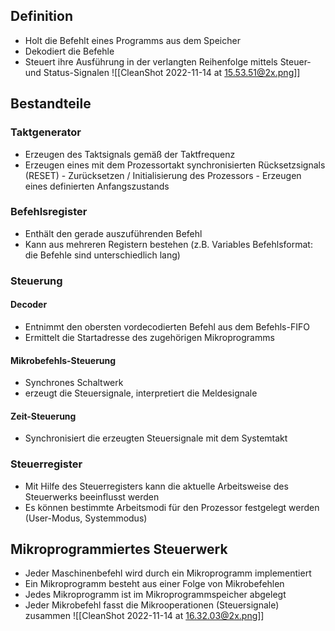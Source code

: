 ## Definition

- Holt die Befehlt eines Programms aus dem Speicher
- Dekodiert die Befehle
- Steuert ihre Ausführung in der verlangten Reihenfolge mittels Steuer- und Status-Signalen
  ![[CleanShot 2022-11-14 at 15.53.51@2x.png]]

## Bestandteile

### Taktgenerator

- Erzeugen des Taktsignals gemäß der Taktfrequenz
- Erzeugen eines mit dem Prozessortakt synchronisierten Rücksetzsignals (RESET) - Zurücksetzen / Initialisierung des Prozessors - Erzeugen eines definierten Anfangszustands

### Befehlsregister

- Enthält den gerade auszuführenden Befehl
- Kann aus mehreren Registern bestehen (z.B. Variables Befehlsformat: die Befehle sind unterschiedlich lang)

### Steuerung

#### Decoder

- Entnimmt den obersten vordecodierten Befehl aus dem Befehls-FIFO
- Ermittelt die Startadresse des zugehörigen Mikroprogramms

#### Mikrobefehls-Steuerung

- Synchrones Schaltwerk
- erzeugt die Steuersignale, interpretiert die Meldesignale

#### Zeit-Steuerung

- Synchronisiert die erzeugten Steuersignale mit dem Systemtakt

### Steuerregister

- Mit Hilfe des Steuerregisters kann die aktuelle Arbeitsweise des Steuerwerks beeinflusst werden
- Es können bestimmte Arbeitsmodi für den Prozessor festgelegt werden (User-Modus, Systemmodus)

## Mikroprogrammiertes Steuerwerk

- Jeder Maschinenbefehl wird durch ein Mikroprogramm implementiert
- Ein Mikroprogramm besteht aus einer Folge von Mikrobefehlen
- Jedes Mikroprogramm ist im Mikroprogrammspeicher abgelegt
- Jeder Mikrobefehl fasst die Mikrooperationen (Steuersignale) zusammen
  ![[CleanShot 2022-11-14 at 16.32.03@2x.png]]
